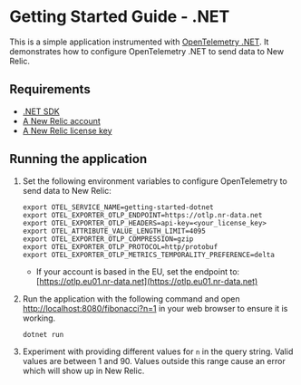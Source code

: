 # Getting Started Guide - .NET

This is a simple application instrumented with [OpenTelemetry .NET](https://github.com/open-telemetry/opentelemetry-dotnet).
It demonstrates how to configure OpenTelemetry .NET to send data to New Relic.

## Requirements

* [.NET SDK](https://dotnet.microsoft.com/en-us/download)
* [A New Relic account](https://one.newrelic.com/)
* [A New Relic license key](https://docs.newrelic.com/docs/apis/intro-apis/new-relic-api-keys/#license-key)

## Running the application

1. Set the following environment variables to configure OpenTelemetry to send
   data to New Relic:

    ```shell
    export OTEL_SERVICE_NAME=getting-started-dotnet
    export OTEL_EXPORTER_OTLP_ENDPOINT=https://otlp.nr-data.net
    export OTEL_EXPORTER_OTLP_HEADERS=api-key=<your_license_key>
    export OTEL_ATTRIBUTE_VALUE_LENGTH_LIMIT=4095
    export OTEL_EXPORTER_OTLP_COMPRESSION=gzip
    export OTEL_EXPORTER_OTLP_PROTOCOL=http/protobuf
    export OTEL_EXPORTER_OTLP_METRICS_TEMPORALITY_PREFERENCE=delta
    ```

    * If your account is based in the EU, set the endpoint to: [https://otlp.eu01.nr-data.net](https://otlp.eu01.nr-data.net)

2. Run the application with the following command and open
   [http://localhost:8080/fibonacci?n=1](http://localhost:8080/fibonacci?n=1)
   in your web browser to ensure it is working.

    ```shell
    dotnet run
    ```

3. Experiment with providing different values for `n` in the query string.
   Valid values are between 1 and 90. Values outside this range cause an error
   which will show up in New Relic.
